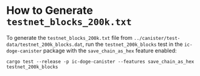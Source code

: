# How to Generate `testnet_blocks_200k.txt`

To generate the `testnet_blocks_200k.txt` file from `../canister/test-data/testnet_200k_blocks.dat`, run the
`testnet_200k_blocks` test in the `ic-doge-canister` package with the `save_chain_as_hex` feature enabled:

```shell
cargo test --release -p ic-doge-canister --features save_chain_as_hex testnet_200k_blocks
```
